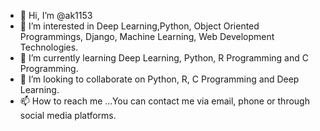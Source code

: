 - 👋 Hi, I’m @ak1153
- 👀 I’m interested in Deep Learning,Python, Object Oriented Programmings, Django, Machine Learning, Web Development Technologies. 
- 🌱 I’m currently learning Deep Learning, Python, R Programming and C Programming.
- 💞️ I’m looking to collaborate on Python, R, C Programming and Deep Learning. 
- 📫 How to reach me ...You can contact me via email, phone or through social media platforms.

<!---
ak1153/ak1153 is a ✨ special ✨ repository because its `README.md` (this file) appears on your GitHub profile.
You can click the Preview link to take a look at your changes.
--->

